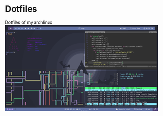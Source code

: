 # Dotfiles
Dotfiles of my archlinux
![Captura de tela da área de trabalho](screenshot.png "Captura de tela da área de trabalho")
